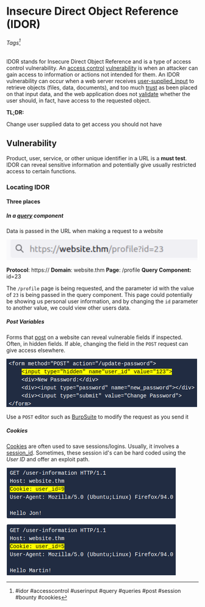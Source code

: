 # Insecure Direct Object Reference (IDOR)
###### Tags[^1]
IDOR stands for Insecure Direct Object Reference and is a type of access control vulnerability. An [access control](../concepts/access%20control.md) [vulnerability](../concepts/vulnerability.md) is when an attacker can gain access to information or actions not intended for them. An IDOR vulnerability can occur when a web server receives [user-supplied_input](../concepts/user-supplied_input.md) to retrieve objects (files, data, documents), and too much [trust](../concepts/trust.md) as been placed on that input data, and the web application does not [validate](../concepts/validate.md) whether the user should, in fact, have access to the requested object.

**TL;DR:** 

Change user supplied data to get access you should not have

## Vulnerability

Product, user, service, or other unique identifier in a URL is a **must test**. IDOR can reveal sensitive information and potentially give usually restricted access to certain functions. 

### Locating IDOR 

#### **Three places**
##### In a [query](../concepts/query.md) component
Data is passed in the URL when making a request to a website

![IDOR in a URL](vulnerabilities_photos/IDOR-URL--THM.png)

**Protocol**: https:// **Domain**: website.thm **Page**: /profile **Query Component:** id=23

The `/profile` page is being requested, and the parameter id with the value of `23` is being passed in the query component. This page could potentially be showing us personal user information, and by changing the `id` parameter to another value, we could view other users data.

##### Post Variables
Forms that [post](../concepts/web/post.md) on a website can reveal vulnerable fields if inspected. Often, in hidden fields. If able, changing the field in the `POST` request can give access elsewhere. 

![IDOR in a hidden field on a POST form](vulnerabilities_photos/IDOR-Post_Form--THM.png)

Use a `POST` editor such as [BurpSuite](../../tools/BurpSuite.md) to modify the request as you send it

##### Cookies
[Cookies](../concepts/web/cookies.md) are often used to save sessions/logins. Usually, it involves a [session_id](../concepts/web/session_id.md). Sometimes, these session id's can be hard coded using the *User ID* and offer an exploit path. 

![Hard Coded User ID in Cookie](../concepts/concepts_photos/Session-ID-UID_Hard_Coded--THM.png)

[^1]: #idor #accesscontrol #userinput #query #queries #post #session #bounty #cookies 
